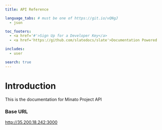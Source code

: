```yaml
---
title: API Reference

language_tabs: # must be one of https://git.io/vQNgJ
  - json

toc_footers:
  - <a href='#'>Sign Up for a Developer Key</a>
  - <a href='https://github.com/slatedocs/slate'>Documentation Powered by Slate</a>

includes:
  - user

search: true
---
```


# Introduction

This is the documentation for Minato Project API

### Base URL

http://35.200.18.242:3000
